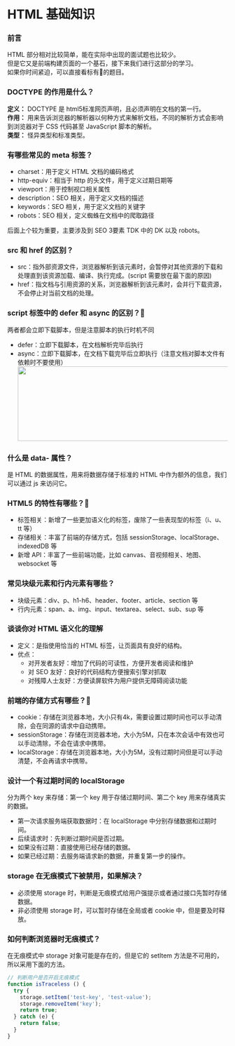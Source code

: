 # HTML 基础知识

### 前言

HTML 部分相对比较简单，能在实际中出现的面试题也比较少。    
但是它又是前端构建页面的一个基石，接下来我们进行这部分的学习。      
如果你时间紧迫，可以直接看标有:star2:的题目。

### DOCTYPE 的作用是什么？

**定义：** DOCTYPE 是 html5标准网页声明，且必须声明在文档的第一行。   
**作用：** 用来告诉浏览器的解析器以何种方式来解析文档，不同的解析方式会影响到浏览器对于 CSS 代码甚至 JavaScript 脚本的解析。    
**类型：** 怪异类型和标准类型。

### 有哪些常见的 meta 标签？

- charset：用于定义 HTML 文档的编码格式
- http-equiv：相当于 http 的头文件，用于定义过期日期等
- viewport：用于控制视口相关属性
- description：SEO 相关，用于定义文档的描述
- keywords：SEO 相关，用于定义文档的关键字
- robots：SEO 相关，定义蜘蛛在文档中的爬取路径

后面上个较为重要，主要涉及到 SEO 3要素 TDK 中的 DK 以及 robots。

### src 和 href 的区别？

- src：指外部资源文件，浏览器解析到该元素时，会暂停对其他资源的下载和处理直到该资源加载、编译、执行完成。(script 需要放在最下面的原因)
- href：指文档与引用资源的关系，浏览器解析到该元素时，会并行下载资源，不会停止对当前文档的处理。

### script 标签中的 defer 和 async 的区别？:star2:

两者都会立即下载脚本，但是注意脚本的执行时机不同

- defer：立即下载脚本，在文档解析完毕后执行
- async：立即下载脚本，在文档下载完毕后立即执行（注意文档对脚本文件有依赖时不要使用）
  <img src="/image/HTML/scriptDeferAndAsync.png" width = "900" height = "170" />

### 什么是 data- 属性？

是 HTML 的数据属性，用来将数据存储于标准的 HTML 中作为额外的信息，我们可以通过 js 来访问它。

### HTML5 的特性有哪些？:star2:

- 标签相关：新增了一些更加语义化的标签，废除了一些表现型的标签（i、u、tt 等）
- 存储相关：丰富了前端的存储方式，包括 sessionStorage、localStorage、indexedDB 等
- 新增 API：丰富了一些前端功能，比如 canvas、音视频相关、地图、websocket 等

### 常见块级元素和行内元素有哪些？

- 块级元素：div、p、h1-h6、header、footer、article、section 等
- 行内元素：span、a、img、input、textarea、select、sub、sup 等

### 谈谈你对 HTML 语义化的理解

- 定义：是指使用恰当的 HTML 标签，让页面具有良好的结构。
- 优点：
  - 对开发者友好：增加了代码的可读性，方便开发者阅读和维护
  - 对 SEO 友好：良好的代码结构方便搜索引擎对抓取
  - 对残障人士友好：方便读屏软件为用户提供无障碍阅读功能

### 前端的存储方式有哪些？:star2:

- cookie：存储在浏览器本地，大小只有4k，需要设置过期时间也可以手动清除，会在同源的请求中自动携带。
- sessionStorage：存储在浏览器本地，大小为5M，只在本次会话中有效也可以手动清除，不会在请求中携带。
- localStorage：存储在浏览器本地，大小为5M，没有过期时间但是可以手动清楚，不会再请求中携带。

### 设计一个有过期时间的 localStorage

分为两个 key 来存储：第一个 key 用于存储过期时间、第二个 key 用来存储真实的数据。

- 第一次请求服务端获取数据时：在 localStorage 中分别存储数据和过期时间。
- 后续请求时：先判断过期时间是否过期。
- 如果没有过期：直接使用已经存储的数据。
- 如果已经过期：去服务端请求新的数据，并重复第一步的操作。

### storage 在无痕模式下被禁用，如果解决？

- 必须使用 storage 时，判断是无痕模式给用户强提示或者通过接口先暂时存储数据。
- 非必须使用 storage 时，可以暂时存储在全局或者 cookie 中，但是要及时释放。

### 如何判断浏览器时无痕模式？

在无痕模式中 storage 对象可能是存在的，但是它的 setItem 方法是不可用的，所以采用下面的方法。

```javascript
// 判断用户是否开启无痕模式
function isTraceless () {
  try {
    storage.setItem('test-key', 'test-value');
    storage.removeItem('key');
    return true;
  } catch (e) {
    return false;
  }
}
```

